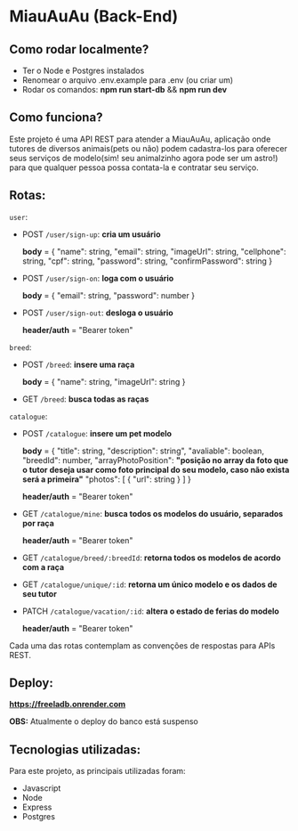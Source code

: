 # MiauAuAu (Back-End)

## Como rodar localmente?

- Ter o Node e Postgres instalados
- Renomear o arquivo .env.example para .env (ou criar um)
- Rodar os comandos: **npm run start-db** && **npm run dev**

## Como funciona?

Este projeto é uma API REST para atender a MiauAuAu, aplicação onde tutores de diversos animais(pets ou não) podem cadastra-los para oferecer seus serviços de modelo(sim! seu animalzinho agora pode ser um astro!) para que qualquer pessoa possa contata-la e contratar seu serviço.

## Rotas:

`user`:

- POST `/user/sign-up`: **cria um usuário**

  **body** = {
  "name": string,
  "email": string,
  "imageUrl": string,
  "cellphone": string,
  "cpf": string,
  "password": string,
  "confirmPassword": string
  }

- POST `/user/sign-on`: **loga com o usuário**

  **body** = {
  "email": string,
  "password": number
  }

- POST `/user/sign-out`: **desloga o usuário**

  **header/auth** = "Bearer token"

`breed`:

- POST `/breed`: **insere uma raça**

  **body** = {
  "name": string,
  "imageUrl": string
  }

- GET `/breed`: **busca todas as raças**

`catalogue`:

- POST `/catalogue`: **insere um pet modelo**

  **body** = {
  "title": string,
  "description": string",
  "avaliable": boolean,
  "breedId": number,
  "arrayPhotoPosition": **"posição no array da foto que o tutor deseja usar como foto principal do seu modelo, caso não exista será a primeira"**
  "photos": [
  {
  "url": string
  }
  ]
  }

  **header/auth** = "Bearer token"

- GET `/catalogue/mine`: **busca todos os modelos do usuário, separados por raça**

  **header/auth** = "Bearer token"

- GET `/catalogue/breed/:breedId`: **retorna todos os modelos de acordo com a raça**

- GET `/catalogue/unique/:id`: **retorna um único modelo e os dados de seu tutor**

- PATCH `/catalogue/vacation/:id`: **altera o estado de ferias do modelo**

  **header/auth** = "Bearer token"

Cada uma das rotas contemplam as convenções de respostas para APIs REST.

## Deploy:

**https://freeladb.onrender.com**

**OBS:** Atualmente o deploy do banco está suspenso

## Tecnologias utilizadas:

Para este projeto, as principais utilizadas foram:

- Javascript
- Node
- Express
- Postgres
